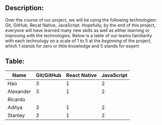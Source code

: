 ## Description:
Over the course of our project, we will be using the following technologies: Git, GitHub, Recat Native, JavaScript.
Hopefully, by the end of this project, everyone will have learned many new skills as well as either learning or improving with the technologies.
Below is a table of our teams familiarity with each technology on a scale of 1 to 5 at the *beginning* of the project, which 1 stands for zero or little knowledge and 5 stands for expert.  

## Table:
| Name      | Git/GitHub | React Native | JavaScript  |
| -------   | ---------- | ----- | --- |
| Hao       | 3 | 1 | 2 |
| Alexander | 3 | 1 | 2 |
| Ricardo   | | | |
| Aditya    | 3 | 1 | 2 |
| Stanley   | 3 | 1 | 2 |
